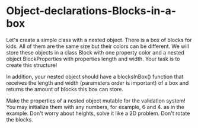 # Object-declarations-Blocks-in-a-box
Let's create a simple class with a nested object. There is a box of blocks for kids. All of them are the same size but their colors can be different. We will store these objects in a class Block with one property color and a nested object BlockProperties with properties length and width. Your task is to create this structure!

In addition, your nested object should have a blocksInBox() function that receives the length and width (parameters order is important) of a box and returns the amount of blocks this box can store.

Make the properties of a nested object mutable for the validation system! You may initialize them with any numbers, for example, 6 and 4. as in the example. Don't worry about heights, solve it like a 2D problem. Don't rotate the blocks.
